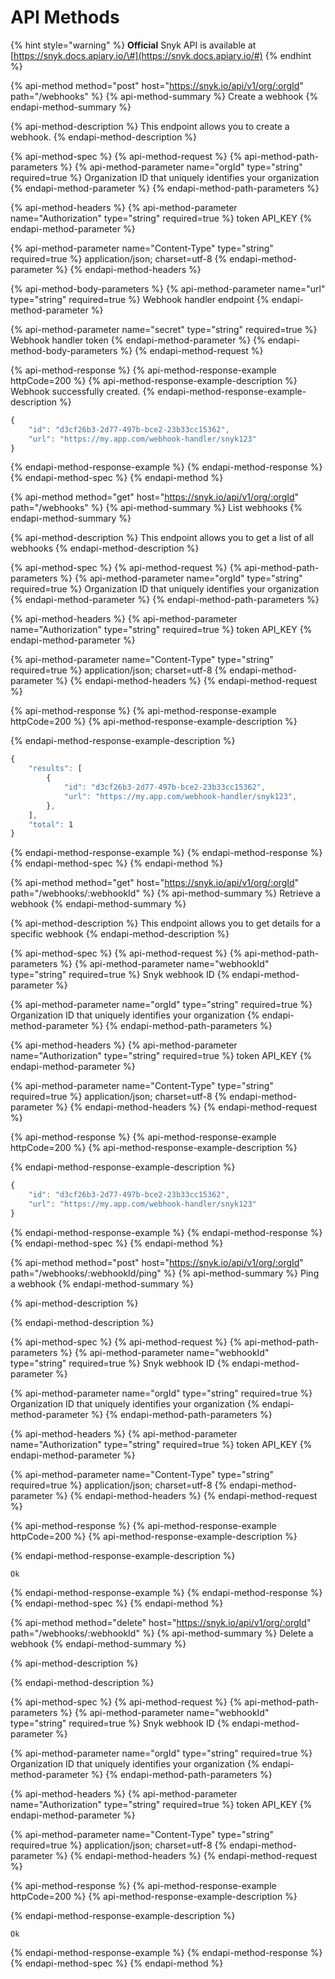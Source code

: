 # API Methods

{% hint style="warning" %}
**Official** Snyk API is available at [https://snyk.docs.apiary.io/\#](https://snyk.docs.apiary.io/#)
{% endhint %}

{% api-method method="post" host="https://snyk.io/api/v1/org/:orgId" path="/webhooks" %}
{% api-method-summary %}
Create a webhook
{% endapi-method-summary %}

{% api-method-description %}
This endpoint allows you to create a webhook.
{% endapi-method-description %}

{% api-method-spec %}
{% api-method-request %}
{% api-method-path-parameters %}
{% api-method-parameter name="orgId" type="string" required=true %}
Organization ID that uniquely identifies your organization
{% endapi-method-parameter %}
{% endapi-method-path-parameters %}

{% api-method-headers %}
{% api-method-parameter name="Authorization" type="string" required=true %}
token API\_KEY
{% endapi-method-parameter %}

{% api-method-parameter name="Content-Type" type="string" required=true %}
application/json; charset=utf-8
{% endapi-method-parameter %}
{% endapi-method-headers %}

{% api-method-body-parameters %}
{% api-method-parameter name="url" type="string" required=true %}
Webhook handler endpoint
{% endapi-method-parameter %}

{% api-method-parameter name="secret" type="string" required=true %}
Webhook handler token
{% endapi-method-parameter %}
{% endapi-method-body-parameters %}
{% endapi-method-request %}

{% api-method-response %}
{% api-method-response-example httpCode=200 %}
{% api-method-response-example-description %}
Webhook successfully created.
{% endapi-method-response-example-description %}

```javascript
{
    "id": ​"d3cf26b3-2d77-497b-bce2-23b33cc15362"​,
    "url": ​"https://my.app.com/webhook-handler/snyk123"​
}
```
{% endapi-method-response-example %}
{% endapi-method-response %}
{% endapi-method-spec %}
{% endapi-method %}

{% api-method method="get" host="https://snyk.io/api/v1/org/:orgId" path="/webhooks" %}
{% api-method-summary %}
List webhooks
{% endapi-method-summary %}

{% api-method-description %}
This endpoint allows you to get a list of all webhooks
{% endapi-method-description %}

{% api-method-spec %}
{% api-method-request %}
{% api-method-path-parameters %}
{% api-method-parameter name="orgId" type="string" required=true %}
Organization ID that uniquely identifies your organization
{% endapi-method-parameter %}
{% endapi-method-path-parameters %}

{% api-method-headers %}
{% api-method-parameter name="Authorization" type="string" required=true %}
token API\_KEY
{% endapi-method-parameter %}

{% api-method-parameter name="Content-Type" type="string" required=true %}
application/json; charset=utf-8
{% endapi-method-parameter %}
{% endapi-method-headers %}
{% endapi-method-request %}

{% api-method-response %}
{% api-method-response-example httpCode=200 %}
{% api-method-response-example-description %}

{% endapi-method-response-example-description %}

```javascript
{
    "results": [
        {
            "id": ​"d3cf26b3-2d77-497b-bce2-23b33cc15362"​, 
            "url": ​"https://my.app.com/webhook-handler/snyk123",​
        },
    ],
    "total": ​1
}
```
{% endapi-method-response-example %}
{% endapi-method-response %}
{% endapi-method-spec %}
{% endapi-method %}

{% api-method method="get" host="https://snyk.io/api/v1/org/:orgId" path="/webhooks/:webhookId" %}
{% api-method-summary %}
Retrieve a webhook
{% endapi-method-summary %}

{% api-method-description %}
This endpoint allows you to get details for a specific webhook
{% endapi-method-description %}

{% api-method-spec %}
{% api-method-request %}
{% api-method-path-parameters %}
{% api-method-parameter name="webhookId" type="string" required=true %}
Snyk webhook ID
{% endapi-method-parameter %}

{% api-method-parameter name="orgId" type="string" required=true %}
Organization ID that uniquely identifies your organization
{% endapi-method-parameter %}
{% endapi-method-path-parameters %}

{% api-method-headers %}
{% api-method-parameter name="Authorization" type="string" required=true %}
token API\_KEY
{% endapi-method-parameter %}

{% api-method-parameter name="Content-Type" type="string" required=true %}
application/json; charset=utf-8
{% endapi-method-parameter %}
{% endapi-method-headers %}
{% endapi-method-request %}

{% api-method-response %}
{% api-method-response-example httpCode=200 %}
{% api-method-response-example-description %}

{% endapi-method-response-example-description %}

```javascript
{
    "id": ​"d3cf26b3-2d77-497b-bce2-23b33cc15362"​,
    "url": ​"https://my.app.com/webhook-handler/snyk123"​
}
```
{% endapi-method-response-example %}
{% endapi-method-response %}
{% endapi-method-spec %}
{% endapi-method %}

{% api-method method="post" host="https://snyk.io/api/v1/org/:orgId" path="/webhooks/:webhookId/ping" %}
{% api-method-summary %}
Ping a webhook
{% endapi-method-summary %}

{% api-method-description %}

{% endapi-method-description %}

{% api-method-spec %}
{% api-method-request %}
{% api-method-path-parameters %}
{% api-method-parameter name="webhookId" type="string" required=true %}
Snyk webhook ID
{% endapi-method-parameter %}

{% api-method-parameter name="orgId" type="string" required=true %}
Organization ID that uniquely identifies your organization
{% endapi-method-parameter %}
{% endapi-method-path-parameters %}

{% api-method-headers %}
{% api-method-parameter name="Authorization" type="string" required=true %}
token API\_KEY
{% endapi-method-parameter %}

{% api-method-parameter name="Content-Type" type="string" required=true %}
application/json; charset=utf-8
{% endapi-method-parameter %}
{% endapi-method-headers %}
{% endapi-method-request %}

{% api-method-response %}
{% api-method-response-example httpCode=200 %}
{% api-method-response-example-description %}

{% endapi-method-response-example-description %}

```
Ok
```
{% endapi-method-response-example %}
{% endapi-method-response %}
{% endapi-method-spec %}
{% endapi-method %}

{% api-method method="delete" host="https://snyk.io/api/v1/org/:orgId" path="/webhooks/:webhookId" %}
{% api-method-summary %}
Delete a webhook
{% endapi-method-summary %}

{% api-method-description %}

{% endapi-method-description %}

{% api-method-spec %}
{% api-method-request %}
{% api-method-path-parameters %}
{% api-method-parameter name="webhookId" type="string" required=true %}
Snyk webhook ID
{% endapi-method-parameter %}

{% api-method-parameter name="orgId" type="string" required=true %}
Organization ID that uniquely identifies your organization
{% endapi-method-parameter %}
{% endapi-method-path-parameters %}

{% api-method-headers %}
{% api-method-parameter name="Authorization" type="string" required=true %}
token API\_KEY
{% endapi-method-parameter %}

{% api-method-parameter name="Content-Type" type="string" required=true %}
application/json; charset=utf-8
{% endapi-method-parameter %}
{% endapi-method-headers %}
{% endapi-method-request %}

{% api-method-response %}
{% api-method-response-example httpCode=200 %}
{% api-method-response-example-description %}

{% endapi-method-response-example-description %}

```
Ok
```
{% endapi-method-response-example %}
{% endapi-method-response %}
{% endapi-method-spec %}
{% endapi-method %}

